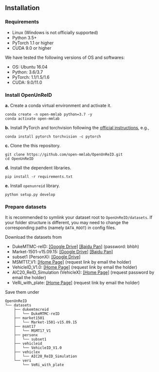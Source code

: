 ## Installation

### Requirements

+ Linux (Windows is not officially supported)
+ Python 3.5+
+ PyTorch 1.1 or higher
+ CUDA 9.0 or higher

We have tested the following versions of OS and softwares:

+ OS: Ubuntu 16.04
+ Python: 3.6/3.7
+ PyTorch: 1.1/1.5/1.6
+ CUDA: 9.0/11.0

### Install OpenUnReID

**a.** Create a conda virtual environment and activate it.
```shell
conda create -n open-mmlab python=3.7 -y
conda activate open-mmlab
```

**b.** Install PyTorch and torchvision following the [official instructions](https://pytorch.org/), e.g.,
```shell
conda install pytorch torchvision -c pytorch
```

**c.** Clone the this repository.
```shell
git clone https://github.com/open-mmlab/OpenUnReID.git
cd OpenUnReID
```

**d.** Install the dependent libraries.
```shell
pip install -r requirements.txt
```

**e.** Install `openunreid` library.
```shell
python setup.py develop
```


### Prepare datasets

It is recommended to symlink your dataset root to `OpenUnReID/datasets`. If your folder structure is different, you may need to change the corresponding paths (namely `DATA_ROOT`) in config files.

Download the datasets from
+ DukeMTMC-reID: [[Google Drive]](https://drive.google.com/file/d/1jjE85dRCMOgRtvJ5RQV9-Afs-2_5dY3O/view) [[Baidu Pan]](https://pan.baidu.com/share/init?surl=jS0XM7Var5nQGcbf9xUztw) (password: bhbh)
+ Market-1501-v15.09.15: [[Google Drive]](https://drive.google.com/file/d/0B8-rUzbwVRk0c054eEozWG9COHM/view) [[Baidu Pan]](https://pan.baidu.com/s/1ntIi2Op)
+ subset1 (PersonX): [[Google Drive]](https://drive.google.com/file/d/1hiHoDt3u7_GfeICMdEBt2Of8vXr1RF-U/view)
+ MSMT17_V1: [[Home Page]](https://www.pkuvmc.com/dataset.html) (request link by email the holder)
+ VehicleID_V1.0: [[Home Page]](https://www.pkuml.org/resources/pku-vehicleid.html) (request link by email the holder)
+ AIC20_ReID_Simulation (VehicleX): [[Home Page]](https://www.aicitychallenge.org/2020-track2-download/) (request password by email the holder)
+ VeRi_with_plate: [[Home Page]](https://github.com/JDAI-CV/VeRidataset#2-download) (request link by email the holder)

Save them under
```shell
OpenUnReID
└── datasets
    ├── dukemtmcreid
    │   └── DukeMTMC-reID
    ├── market1501
    │   └── Market-1501-v15.09.15
    ├── msmt17
    │   └── MSMT17_V1
    ├── personx
    │   └── subset1
    ├── vehicleid
    │   └── VehicleID_V1.0
    ├── vehiclex
    │   └── AIC20_ReID_Simulation
    └── veri
        └── VeRi_with_plate
```

<!-- ### Prepare pre-trained weights

If you want to use [ResNet-IBN](https://arxiv.org/abs/1807.09441) as the backbone, which may perform better than plain ResNet, you need to download the ImageNet pre-trained weights manually from [resnet50_ibn_a](https://github.com/XingangPan/IBN-Net/releases/download/v1.0/resnet50_ibn_a-d9d0bb7b.pth), [resnet101_ibn_a](https://github.com/XingangPan/IBN-Net/releases/download/v1.0/resnet101_ibn_a-59ea0ac6.pth). And put them under the folder of `~/.cache/torch/checkpoints/` like
```shell
~/.cache/torch
└── checkpoints
    ├── resnet50_ibn_a-d9d0bb7b.pth # manually downloaded and saved here
    ├── resnet101_ibn_a-59ea0ac6 # manually downloaded and saved here
    └── resnet50-19c8e357.pth # automatically downloaded by python script
``` -->
